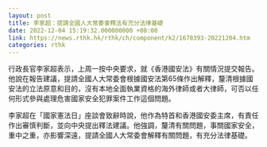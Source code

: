 ```yaml
---
layout: post
title: 李家超：提請全國人大常委會釋法有充分法律基礎
date: 2022-12-04 15:19:32.000000000 +08:00
link: https://news.rthk.hk/rthk/ch/component/k2/1678393-20221204.htm
categories: rthk
---
```


行政長官李家超表示，上周一按中央要求，就《香港國安法》有關情況提交報告。他說在報告建議，提請全國人大常委會根據國安法第65條作出解釋，釐清根據國安法的立法原意和目的，沒有本地全面執業資格的海外律師或者大律師，可否以任何形式參與處理危害國家安全犯罪案件工作這個問題。

李家超在「國家憲法日」座談會致辭時說，他作為特首和香港國安委主席，有責任作出審慎判斷，並向中央提出釋法建議。他強調，釐清有關問題，事關國家安全，重中之重，亦影響深遠，提請全國人大常委會解釋有關問題，有充分法律基礎。
